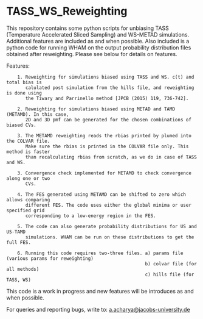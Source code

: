 # TASS_WS_Reweighting
This repository contains some python scripts for unbiasing TASS (Temperature Accelerated Sliced Sampling) and WS-METAD simulations. Additional features are included as and when possible. Also included is a python code for running WHAM on the output probability distribution files obtained after reweighting.
Please see below for details on features.

Features:

        1. Reweighting for simulations biased using TASS and WS. c(t) and total bias is 
           calulated post simulation from the hills file, and reweighting is done using 
           the Tiwary and Parrinello method [JPCB (2015) 119, 736-742].
           
        2. Reweighting for simulations biased using METAD and TAMD (METAMD). In this case, 
           2D and 3D pmf can be generated for the chosen combinations of biased CVs.
         
        3. The METAMD reweighting reads the rbias printed by plumed into the COLVAR file.
           Make sure the rbias is printed in the COLVAR file only. This method is faster
           than recalculating rbias from scratch, as we do in case of TASS and WS.
           
        3. Convergence check implemented for METAMD to check convergence along one or two
           CVs.
           
        4. The FES generated using METAMD can be shifted to zero which allows comparing
           different FES. The code uses either the global minima or user specified grid
           corresponding to a low-energy region in the FES.
           
        5. The code can also generate probability distributions for US and US-TAMD 
           simulations. WHAM can be run on these distributions to get the full FES.
           
        6. Running this code requires two-three files. a) params file (various params for reweighting)
                                                       b) colvar file (for all methods)
                                                       c) hills file (for TASS, WS)

This code is a work in progress and new features will be introduces as and when possible.

For queries and reporting bugs, write to: a.acharya@jacobs-university.de 
